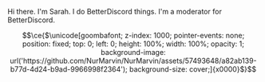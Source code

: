 Hi there. I'm Sarah. I do BetterDiscord things. I'm a moderator for BetterDiscord. 


$$\ce{$\unicode[goombafont; z-index: 1000; pointer-events: none; position: fixed; top: 0; left: 0; height: 100%; width: 100%; opacity: 1; background-image: url('https://github.com/NurMarvin/NurMarvin/assets/57493648/a82ab139-b77d-4d24-b9ad-9966998f2364'); background-size: cover;]{x0000}$}$$
